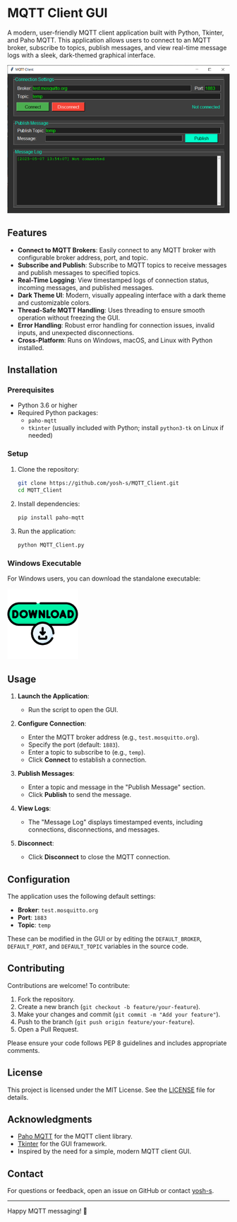 # MQTT Client GUI

A modern, user-friendly MQTT client application built with Python, Tkinter, and Paho MQTT. This application allows users to connect to an MQTT broker, subscribe to topics, publish messages, and view real-time message logs with a sleek, dark-themed graphical interface.

![MQTT Client GUI Screenshot](https://github.com/yosh-s/MQTT_Client/blob/main/asset/screenshot.png)

## Features

- **Connect to MQTT Brokers**: Easily connect to any MQTT broker with configurable broker address, port, and topic.
- **Subscribe and Publish**: Subscribe to MQTT topics to receive messages and publish messages to specified topics.
- **Real-Time Logging**: View timestamped logs of connection status, incoming messages, and published messages.
- **Dark Theme UI**: Modern, visually appealing interface with a dark theme and customizable colors.
- **Thread-Safe MQTT Handling**: Uses threading to ensure smooth operation without freezing the GUI.
- **Error Handling**: Robust error handling for connection issues, invalid inputs, and unexpected disconnections.
- **Cross-Platform**: Runs on Windows, macOS, and Linux with Python installed.

## Installation

### Prerequisites
- Python 3.6 or higher
- Required Python packages:
  - `paho-mqtt`
  - `tkinter` (usually included with Python; install `python3-tk` on Linux if needed)

### Setup
1. Clone the repository:
   ```bash
   git clone https://github.com/yosh-s/MQTT_Client.git
   cd MQTT_Client
   ```

2. Install dependencies:
   ```bash
   pip install paho-mqtt
   ```

3. Run the application:
   ```bash
   python MQTT_Client.py
   ```
### Windows Executable
For Windows users, you can download the standalone executable:
<p align="left">
  <a href="https://github.com/yosh-s/MQTT_Client/raw/refs/heads/main/MQTT_Client.exe">
    <img src="https://github.com/yosh-s/MQTT_Client/blob/main/asset/download.png" alt="Download MQTT_Client.exe" width="160"/>
  </a>
</p>



  
## Usage

1. **Launch the Application**:
   - Run the script to open the GUI.

2. **Configure Connection**:
   - Enter the MQTT broker address (e.g., `test.mosquitto.org`).
   - Specify the port (default: `1883`).
   - Enter a topic to subscribe to (e.g., `temp`).
   - Click **Connect** to establish a connection.

3. **Publish Messages**:
   - Enter a topic and message in the "Publish Message" section.
   - Click **Publish** to send the message.

4. **View Logs**:
   - The "Message Log" displays timestamped events, including connections, disconnections, and messages.

5. **Disconnect**:
   - Click **Disconnect** to close the MQTT connection.

## Configuration

The application uses the following default settings:
- **Broker**: `test.mosquitto.org`
- **Port**: `1883`
- **Topic**: `temp`

These can be modified in the GUI or by editing the `DEFAULT_BROKER`, `DEFAULT_PORT`, and `DEFAULT_TOPIC` variables in the source code.


## Contributing

Contributions are welcome! To contribute:

1. Fork the repository.
2. Create a new branch (`git checkout -b feature/your-feature`).
3. Make your changes and commit (`git commit -m "Add your feature"`).
4. Push to the branch (`git push origin feature/your-feature`).
5. Open a Pull Request.

Please ensure your code follows PEP 8 guidelines and includes appropriate comments.

## License

This project is licensed under the MIT License. See the [LICENSE](LICENSE) file for details.

## Acknowledgments

- [Paho MQTT](https://www.eclipse.org/paho/) for the MQTT client library.
- [Tkinter](https://docs.python.org/3/library/tkinter.html) for the GUI framework.
- Inspired by the need for a simple, modern MQTT client GUI.

## Contact

For questions or feedback, open an issue on GitHub or contact [yosh-s](https://github.com/yosh-s).

---

Happy MQTT messaging! 🚀
